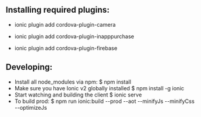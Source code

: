 ## Installing required plugins: 
* ionic plugin add cordova-plugin-camera

* ionic plugin add cordova-plugin-inapppurchase

* ionic plugin add cordova-plugin-firebase

## Developing:
* Install all node_modules via npm: $ npm install
* Make sure you have Ionic v2 globally installed $ npm install -g ionic
* Start watching and building the client $ ionic serve
* To build prod: $ npm run ionic:build --prod --aot --minifyJs --minifyCss --optimizeJs
